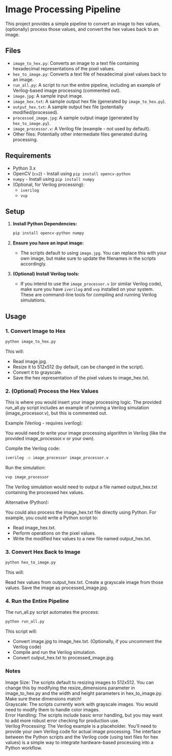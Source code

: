 # Image Processing Pipeline

This project provides a simple pipeline to convert an image to hex values, (optionally) process those values, and convert the hex values back to an image.

## Files

* `image_to_hex.py`: Converts an image to a text file containing hexadecimal representations of the pixel values.
* `hex_to_image.py`: Converts a text file of hexadecimal pixel values back to an image.
* `run_all.py`: A script to run the entire pipeline, including an example of Verilog-based image processing (commented out).
* `image.jpg`: A sample input image.
* `image_hex.txt`: A sample output hex file (generated by `image_to_hex.py`).
* `output_hex.txt`: A sample output hex file (potentially modified/processed).
* `processed_image.jpg`: A sample output image (generated by `hex_to_image.py`).
* `image_processor.v`: A Verilog file (example - not used by default).
* Other files: Potentially other intermediate files generated during processing.

## Requirements

* Python 3.x
* OpenCV (`cv2`) - Install using `pip install opencv-python`
* `numpy` - Install using `pip install numpy`
* (Optional, for Verilog processing):
    * `iverilog`
    * `vvp`

## Setup

1.  **Install Python Dependencies:**

    ```bash
    pip install opencv-python numpy
    ```

2.  **Ensure you have an input image:**

    * The scripts default to using `image.jpg`. You can replace this with your own image, but make sure to update the filenames in the scripts accordingly.

3.  **(Optional) Install Verilog tools:**

    * If you intend to use the `image_processor.v` (or similar Verilog code), make sure you have `iverilog` and `vvp` installed on your system. These are command-line tools for compiling and running Verilog simulations.

## Usage

### 1. Convert Image to Hex

```bash
python image_to_hex.py
```
This will:

- Read image.jpg.
- Resize it to 512x512 (by default, can be changed in the script).
- Convert it to grayscale.
- Save the hex representation of the pixel values to image_hex.txt.

### 2. (Optional) Process the Hex Values
This is where you would insert your image processing logic. The provided run_all.py script includes an example of running a Verilog simulation (image_processor.v), but this is commented out.

Example (Verilog - requires iverilog):

You would need to write your image processing algorithm in Verilog (like the provided image_processor.v or your own).

Compile the Verilog code:

```bash
iverilog -o image_processor image_processor.v
```

Run the simulation:

```bash
vvp image_processor
```

The Verilog simulation would need to output a file named output_hex.txt containing the processed hex values.

Alternative (Python):

You could also process the image_hex.txt file directly using Python. For example, you could write a Python script to:

- Read image_hex.txt.
- Perform operations on the pixel values.
- Write the modified hex values to a new file named output_hex.txt.

### 3. Convert Hex Back to Image
```bash
python hex_to_image.py
```
This will:

Read hex values from output_hex.txt.
Create a grayscale image from those values.
Save the image as processed_image.jpg.

### 4. Run the Entire Pipeline
The run_all.py script automates the process:

```bash
python run_all.py
```
This script will:

- Convert image.jpg to image_hex.txt.
(Optionally, if you uncomment the Verilog code) 
- Compile and run the Verilog simulation.
- Convert output_hex.txt to processed_image.jpg.

### Notes
Image Size: The scripts default to resizing images to 512x512. You can change this by modifying the resize_dimensions parameter in image_to_hex.py and the width and height parameters in hex_to_image.py. Make sure these dimensions match!
<br>Grayscale: The scripts currently work with grayscale images. You would need to modify them to handle color images.
<br>Error Handling: The scripts include basic error handling, but you may want to add more robust error checking for production use.
<br>Verilog Processing: The Verilog example is a placeholder. You'll need to provide your own Verilog code for actual image processing. The interface between the Python scripts and the Verilog code (using text files for hex values) is a simple way to integrate hardware-based processing into a Python workflow.